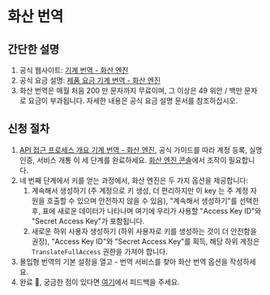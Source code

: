 # 화산 번역

## 간단한 설명

1. 공식 웹사이트: [기계 번역 - 화산 엔진](https://www.volcengine.com/product/machine-translation)
2. 공식 요금 설명: [제품 요금 기계 번역 - 화산 엔진](https://www.volcengine.com/docs/4640/68515)
3. 화산 번역은 매월 처음 200 만 문자까지 무료이며, 그 이상은 49 위안 / 백만 문자로 요금이 부과됩니다. 자세한 내용은 공식 요금 설명 문서를 참조하십시오.

## 신청 절차

1. [API 접근 프로세스 개요 기계 번역 - 화산 엔진](https://www.volcengine.com/docs/4640/130872), 공식 가이드를 따라 계정 등록, 실명 인증, 서비스 개통 이 세 단계를 완료하세요. [화산 엔진 콘솔](https://console.volcengine.com/home)에서 조작이 필요합니다.
2. 네 번째 단계에서 키를 얻는 과정에서, 화산 엔진은 두 가지 옵션을 제공합니다:
   1. 계속해서 생성하기 (주 계정으로 키 생성, 더 편리하지만 이 key 는 주 계정 자원을 호출할 수 있으며 안전하지 않을 수 있음), "계속해서 생성하기"를 선택한 후, 표에 새로운 데이터가 나타나며 여기에 우리가 사용할 "Access Key ID"와 "Secret Access Key"가 포함됩니다.
   2. 새로운 하위 사용자 생성하기 (하위 사용자로 키를 생성하는 것이 더 안전함을 권장), "Access Key ID"와 "Secret Access Key"를 획득, 해당 하위 계정은 `TranslateFullAccess` 권한을 가져야 합니다.
3. 몰입형 번역의 기본 설정을 열고 - 번역 서비스를 찾아 화산 번역 옵션을 작성하세요.
4. 완료 🎉, 궁금한 점이 있다면 [여기](https://github.com/immersive-translate/immersive-translate/issues/137)에서 피드백을 주세요.
